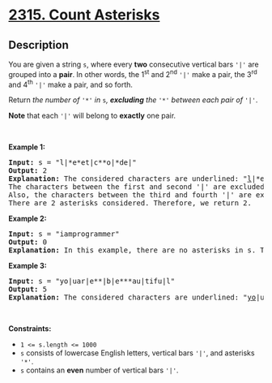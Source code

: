 # [2315. Count Asterisks](https://leetcode.com/problems/count-asterisks)

## Description
<p>You are given a string <code>s</code>, where every <strong>two</strong> consecutive vertical bars <code>'|'</code> are grouped into a <strong>pair</strong>. In other words, the 1<sup>st</sup> and 2<sup>nd</sup> <code>'|'</code> make a pair, the 3<sup>rd</sup> and 4<sup>th</sup> <code>'|'</code> make a pair, and so forth.</p>

<p>Return <em>the number of </em><code>'*'</code><em> in </em><code>s</code><em>, <strong>excluding</strong> the </em><code>'*'</code><em> between each pair of </em><code>'|'</code>.</p>

<p><strong>Note</strong> that each <code>'|'</code> will belong to <strong>exactly</strong> one pair.</p>

<p>&nbsp;</p>
<p><strong class="example">Example 1:</strong></p>

<pre><strong>Input:</strong> s = "l|*e*et|c**o|*de|"
<strong>Output:</strong> 2
<strong>Explanation:</strong> The considered characters are underlined: "<u>l</u>|*e*et|<u>c**o</u>|*de|".
The characters between the first and second '|' are excluded from the answer.
Also, the characters between the third and fourth '|' are excluded from the answer.
There are 2 asterisks considered. Therefore, we return 2.</pre>

<p><strong class="example">Example 2:</strong></p>

<pre><strong>Input:</strong> s = "iamprogrammer"
<strong>Output:</strong> 0
<strong>Explanation:</strong> In this example, there are no asterisks in s. Therefore, we return 0.
</pre>

<p><strong class="example">Example 3:</strong></p>

<pre><strong>Input:</strong> s = "yo|uar|e**|b|e***au|tifu|l"
<strong>Output:</strong> 5
<strong>Explanation:</strong> The considered characters are underlined: "<u>yo</u>|uar|<u>e**</u>|b|<u>e***au</u>|tifu|<u>l</u>". There are 5 asterisks considered. Therefore, we return 5.</pre>

<p>&nbsp;</p>
<p><strong>Constraints:</strong></p>

<ul>
	<li><code>1 &lt;= s.length &lt;= 1000</code></li>
	<li><code>s</code> consists of lowercase English letters, vertical bars <code>'|'</code>, and asterisks <code>'*'</code>.</li>
	<li><code>s</code> contains an <strong>even</strong> number of vertical bars <code>'|'</code>.</li>
</ul>